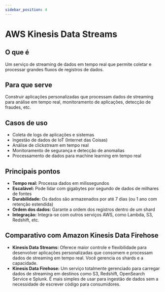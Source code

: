 ```yaml
---
sidebar_position: 4
---
```


# AWS Kinesis Data Streams

## O que é
Um serviço de streaming de dados em tempo real que permite coletar e processar grandes fluxos de registros de dados.

## Para que serve
Construir aplicações personalizadas que processam dados de streaming para análise em tempo real, monitoramento de aplicações, detecção de fraudes, etc.

## Casos de uso
- Coleta de logs de aplicações e sistemas
- Ingestão de dados de IoT (Internet das Coisas)
- Análise de clickstream em tempo real
- Monitoramento de segurança e detecção de anomalias
- Processamento de dados para machine learning em tempo real

## Principais pontos
- **Tempo real:** Processa dados em milissegundos
- **Escalável:** Pode lidar com gigabytes por segundo de dados de milhares de fontes
- **Durabilidade:** Os dados são armazenados por até 7 dias (ou 1 ano com retenção estendida)
- **Ordem dos dados:** Garante a ordem dos registros dentro de um shard
- **Integração:** Integra-se com outros serviços AWS, como Lambda, S3, Redshift, etc.

## Comparativo com Amazon Kinesis Data Firehose
- **Kinesis Data Streams:** Oferece maior controle e flexibilidade para desenvolver aplicações personalizadas que consomem e processam dados de streaming em tempo real. Você gerencia os shards e a capacidade.
- **Kinesis Data Firehose:** Um serviço totalmente gerenciado para carregar dados de streaming em destinos como S3, Redshift, OpenSearch Service e Splunk. É mais simples de usar para ingestão de dados sem a necessidade de escrever código para consumidores. 